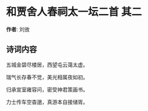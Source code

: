 # 和贾舍人春祠太一坛二首  其二

**作者**: 刘攽

## 诗词内容

五城金碧尽楼居，西望屯云蔼太虚。

瑞气长存春不觉，美光相属夜如初。

归承宣室雍容问，密受神君策画书。

力士传车空杳邈，真游本自接储胥。

